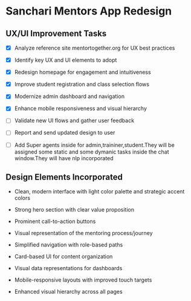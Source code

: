 # Sanchari Mentors App Redesign

## UX/UI Improvement Tasks

- [x] Analyze reference site mentortogether.org for UX best practices

- [x] Identify key UX and UI elements to adopt

- [x] Redesign homepage for engagement and intuitiveness

- [x] Improve student registration and class selection flows

- [x] Modernize admin dashboard and navigation

- [x] Enhance mobile responsiveness and visual hierarchy

- [ ] Validate new UI flows and gather user feedback

- [ ] Report and send updated design to user

- [ ] Add Super agents inside for admin,traininer,student.They will be assigned some static and some dymanic tasks inside the chat window.They will have nlp incorporated 

## Design Elements Incorporated

- Clean, modern interface with light color palette and strategic accent colors

- Strong hero section with clear value proposition

- Prominent call-to-action buttons

- Visual representation of the mentoring process/journey

- Simplified navigation with role-based paths

- Card-based UI for content organization

- Visual data representations for dashboards

- Mobile-responsive layouts with improved touch targets

- Enhanced visual hierarchy across all pages

